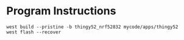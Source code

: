 # Program Instructions 
```
west build --pristine -b thingy52_nrf52832 mycode/apps/thingy52
west flash --recover
```